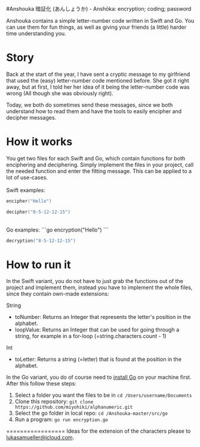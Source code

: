 #Anshouka
暗証化 (あんしょうか) - Anshōka: encryption; coding; password

Anshouka contains a simple letter-number code written in Swift and Go. You can use them for fun things, as well as giving your friends (a little) harder time understanding you.  

Story
=================

Back at the start of the year, I have sent a cryptic message to my girlfriend that used the (easy) letter-number code mentioned before. She got it right away, but at first, I told her her idea of it being the letter-number code was wrong (All though she was obviously right).

Today, we both do sometimes send these messages, since we both understand how to read them and have the tools to easily encipher and decipher messages.

How it works
=================

You get two files for each Swift and Go, which contain functions for both enciphering and deciphering. Simply implement the files in your project, call the needed function and enter the fitting message. This can be applied to a lot of use-cases.
<br><br>
Swift examples:

```swift
encipher("Hello")
```

```swift
decipher("8-5-12-12-15")
```
<br>
Go examples:
```go
encryption("Hello")
```

```go
decryption("8-5-12-12-15")
```


How to run it
=================

In the Swift variant, you do not have to just grab the functions out of the project and implement them, instead you have to implement the whole files, since they contain own-made extensions:

String
<br><ul>
<li>toNumber: Returns an Integer that represents the letter's position in the alphabet.</li>
<li>loopValue: Returns an Integer that can be used for going through a string, for example in a for-loop (=string.characters.count - 1)</li></ul>

Int
<br><ul>
<li>toLetter: Returns a string (=letter) that is found at the position in the alphabet.</li></ul>


In the Go variant, you do of course need to [install Go](https://golang.org/dl/) on your machine first. After this follow these steps:

1. Select a folder you want the files to be in `cd /Users/username/Documents`
2. Clone this repository: `git clone https://github.com/miyohiki/alphanumeric.git`
3. Select the go folder in local repo: `cd /Anshouka-master/src/go`
4. Run a program: `go run encryption.go`


=================
Ideas for the extension of the characters please to lukasamueller@icloud.com.